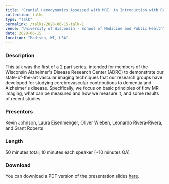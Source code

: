 ```yaml
---
title: "Cranial Hemodynamics Assessed with MRI: An Introduction with Relevance to AD – Part 1"
collection: talks
type: "Talk"
permalink: /talks/2020-06-15-talk-1
venue: "University of Wisconsin - School of Medicine and Public Health"
date: 2020-06-15
location: "Madison, WI, USA"
---
```

### Description
This talk was the first of a 2 part series, intended for members of the Wisconsin Alzheimer's Disease Research Center (ADRC) to demonstrate our state-of-the-art vascular imaging techniques that our research groups have developed for studying cerebrovascular contributions to dementia and Alzheimer's disease. Specifically, we focus on basic principles of flow MR imaging, what can be measured and how we measure it, and some results of recent studies.

### Presentors
Kevin Johnson, Laura Eisenmenger, Oliver Wieben, Leonardo Rivera-Rivera, and Grant Roberts

### Length
50 minutes total; 10 minutes each speaker (+10 minutes QA)

### Download
You can download a PDF version of the presentation slides [here](/files/ADRC_Vasc_Talk1.pdf).